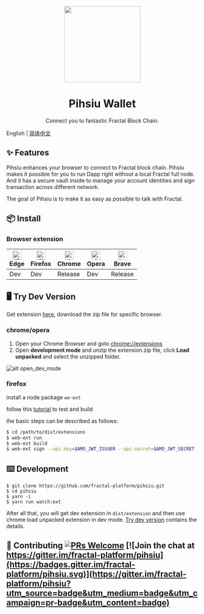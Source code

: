 <p align="center">
  <a href="https://github.com/fractal-platform/pihsiu/releases">
    <img width="200" src="https://raw.githubusercontent.com/fractal-platform/pihsiu/master/docs/logo.png">
  </a>
</p>

<h1 align="center">Pihsiu Wallet</h1>

<div align="center">

Connect you to fantastic Fractal Block Chain.

</div>

English | [简体中文](./README-zh_CN.md)

## ✨ Features

Pihsiu enhances your browser to connect to Fractal block chain. Pihsiu makes it possible for you to run Dapp right without a local Fractal full node. And it has a secure vault inside to manage your account identities and sign transaction across different network.

The goal of Pihsiu is to make it as easy as possible to talk with Fractal.

## 📦 Install

### Browser extension

| [<img src="https://raw.githubusercontent.com/alrra/browser-logos/master/src/edge/edge_48x48.png" alt="IE / Edge" width="24px" height="24px" />](https://github.com/fractal-platform/pihsiu/releases)<br> Edge | [<img src="https://raw.githubusercontent.com/alrra/browser-logos/master/src/firefox/firefox_48x48.png" alt="Firefox" width="24px" height="24px" />](https://github.com/fractal-platform/pihsiu/releases)<br>Firefox | [<img src="https://raw.githubusercontent.com/alrra/browser-logos/master/src/chrome/chrome_48x48.png" alt="Chrome" width="24px" height="24px" />](https://chrome.google.com/webstore/detail/pihsiu/lbfkjikmajfblaomhgdbdombjkgaeico)<br>Chrome | [<img src="https://raw.githubusercontent.com/alrra/browser-logos/master/src/opera/opera_48x48.png" alt="Opera" width="24px" height="24px" />](https://github.com/fractal-platform/pihsiu/releases)<br>Opera | [<img src="https://raw.githubusercontent.com/alrra/browser-logos/master/src/brave/brave_48x48.png" alt="brave" width="24px" height="24px"/>](https://support.brave.com/hc/en-us/articles/360017909112-How-can-I-add-extensions-to-Brave-)<br>Brave |
| --------- | --------- | --------- | --------- | --------- |
| Dev| Dev| Release| Dev| Release|

## 🖥 Try Dev Version

Get extension [here](https://github.com/fractal-platform/pihsiu/releases), download the zip file for specific browser.

### chrome/opera

1. Open your Chrome Browser and goto [chrome://extensions](chrome://extensions)
2. Open **development mode** and unzip the extension.zip file, click **Load unpacked** and select the unzipped folder.

![alt open_dev_mode](https://raw.githubusercontent.com/fractal-platform/pihsiu/master/docs/open_dev_mode.png)

### firefox

install a node package `we-ext`

follow this [tutorial](https://developer.mozilla.org/en-US/docs/Mozilla/Add-ons/WebExtensions/Getting_started_with_web-ext) to test and build

the basic steps can be described as follows:
```bash
$ cd /path/to/dist/extensions
$ web-ext run
$ web-ext build
$ web-ext sign --api-key=$AMO_JWT_ISSUER --api-secret=$AMO_JWT_SECRET 
```

## ⌨️ Development

```shell script
$ git clone https://github.com/fractal-platform/pihsiu.git
$ cd pihsiu
$ yarn -i
$ yarn run watch:ext
```

After all that, you will get dev extension in `dist/extension` and then use chrome load unpacked extension in dev mode. [Try dev version](#try-dev-version) contains the details. 

## 🤝 Contributing [![PRs Welcome](https://img.shields.io/badge/PRs-welcome-brightgreen.svg?style=flat-square)](http://makeapullrequest.com) [![Join the chat at https://gitter.im/fractal-platform/pihsiu](https://badges.gitter.im/fractal-platform/pihsiu.svg)](https://gitter.im/fractal-platform/pihsiu?utm_source=badge&utm_medium=badge&utm_campaign=pr-badge&utm_content=badge)

